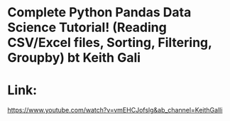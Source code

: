 # Complete Python Pandas Data Science Tutorial! (Reading CSV/Excel files, Sorting, Filtering, Groupby) bt Keith Gali

# Link:
https://www.youtube.com/watch?v=vmEHCJofslg&ab_channel=KeithGalli
